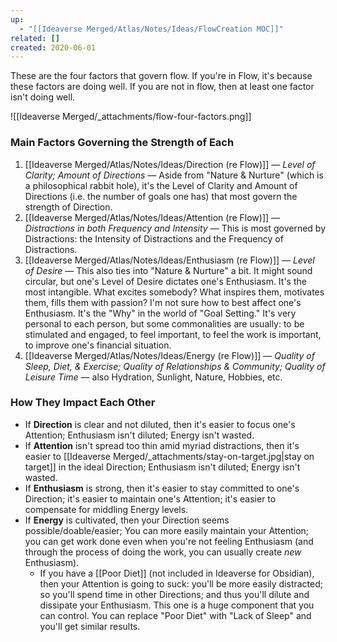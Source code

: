 ```yaml
---
up:
  - "[[Ideaverse Merged/Atlas/Notes/Ideas/FlowCreation MOC]]"
related: []
created: 2020-06-01
---
```


These are the four factors that govern flow. If you're in Flow, it's because these factors are doing well. If you are not in flow, then at least one factor isn't doing well.

![[Ideaverse Merged/_attachments/flow-four-factors.png]]

### Main Factors Governing the Strength of Each

1. [[Ideaverse Merged/Atlas/Notes/Ideas/Direction (re Flow)]] — *Level of Clarity; Amount of Directions* — Aside from "Nature & Nurture" (which is a philosophical rabbit hole), it's the Level of Clarity and Amount of Directions (i.e. the number of goals one has) that most govern the strength of Direction.
2. [[Ideaverse Merged/Atlas/Notes/Ideas/Attention (re Flow)]] — *Distractions in both Frequency and Intensity* — This is most governed by Distractions: the Intensity of Distractions and the Frequency of Distractions.
3. [[Ideaverse Merged/Atlas/Notes/Ideas/Enthusiasm (re Flow)]] — *Level of Desire* — This also ties into "Nature & Nurture" a bit. It might sound circular, but one's Level of Desire dictates one's Enthusiasm. It's the most intangible. What excites somebody? What inspires them, motivates them, fills them with passion? I'm not sure how to best affect one's Enthusiasm. It's the "Why" in the world of "Goal Setting." It's very personal to each person, but some commonalities are usually: to be stimulated and engaged, to feel important, to feel the work is important, to improve one's financial situation.
4. [[Ideaverse Merged/Atlas/Notes/Ideas/Energy (re Flow)]] — *Quality of Sleep, Diet, & Exercise; Quality of Relationships & Community; Quality of Leisure Time* — also Hydration, Sunlight, Nature, Hobbies, etc. 

### How They Impact Each Other

- If **Direction** is clear and not diluted, then it's easier to focus one's Attention; Enthusiasm isn't diluted; Energy isn't wasted.
- If **Attention** isn't spread too thin amid myriad distractions, then it's easier to [[Ideaverse Merged/_attachments/stay-on-target.jpg|stay on target]] in the ideal Direction; Enthusiasm isn't diluted; Energy isn't wasted.
- If **Enthusiasm** is strong, then it's easier to stay committed to one's Direction; it's easier to maintain one's Attention; it's easier to compensate for middling Energy levels.
- If **Energy** is cultivated, then your Direction seems possible/doable/easier; You can more easily maintain your Attention; you can get work done even when you're not feeling Enthusiasm (and through the process of doing the work, you can usually create *new* Enthusiasm).
  - If you have a [[Poor Diet]] (not included in Ideaverse for Obsidian), then your Attention is going to suck: you'll be more easily distracted; so you'll spend time in other Directions; and thus you'll dilute and dissipate your Enthusiasm. This one is a huge component that you can control. You can replace "Poor Diet" with "Lack of Sleep" and you'll get similar results.